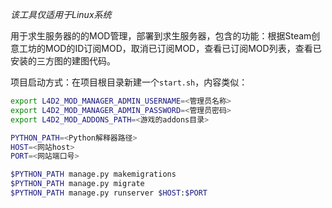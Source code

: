 *该工具仅适用于Linux系统*

用于求生服务器的的MOD管理，部署到求生服务器，包含的功能：根据Steam创意工坊的MOD的ID订阅MOD，取消已订阅MOD，查看已订阅MOD列表，查看已安装的三方图的建图代码。

项目启动方式：在项目根目录新建一个`start.sh`，内容类似：

```bash
export L4D2_MOD_MANAGER_ADMIN_USERNAME=<管理员名称>
export L4D2_MOD_MANAGER_ADMIN_PASSWORD=<管理员密码>
export L4D2_MOD_ADDONS_PATH=<游戏的addons目录>

PYTHON_PATH=<Python解释器路径>
HOST=<网站host>
PORT=<网站端口号>

$PYTHON_PATH manage.py makemigrations
$PYTHON_PATH manage.py migrate
$PYTHON_PATH manage.py runserver $HOST:$PORT
```
